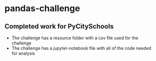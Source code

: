 # pandas-challenge

## Completed work for PyCitySchools

* The challenge has a resource folder with a csv file used for the challenge
* The challenge has a jupyter-notebook file with all of the code needed for analysis
